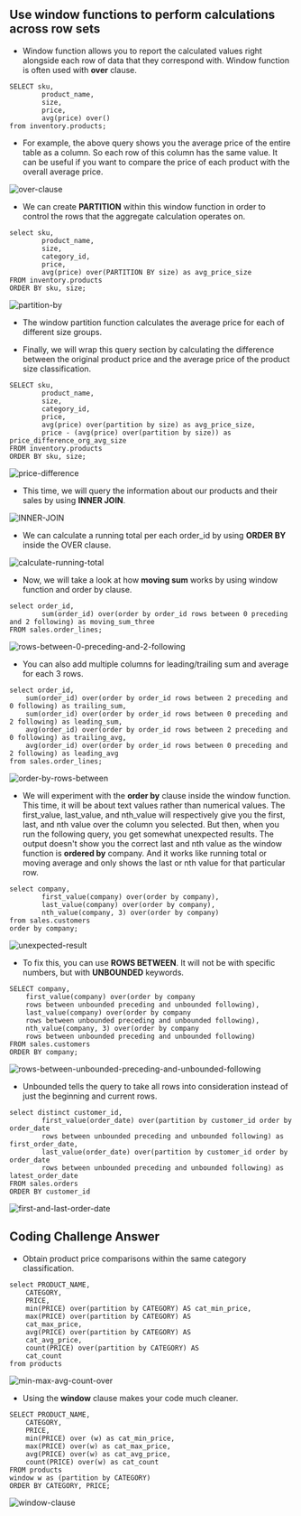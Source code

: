 ## Use window functions to perform calculations across row sets

- Window function allows you to report the calculated values right alongside each row of data that they correspond with. Window function is often used with **over** clause.


```
SELECT sku,
		product_name,
		size,
		price,
		avg(price) over()
from inventory.products;
```

- For example, the above query shows you the average price of the entire table as a column. So each row of this column has the same value. It can be useful if you want to compare the price of each product with the overall average price.


![over-clause](/pictures/PostgreSQL/window-function/over-clause.PNG "over clause")


- We can create **PARTITION** within this window function in order to control the rows that the aggregate calculation operates on.


```
select sku,
		product_name,
		size,
		category_id,
		price,
		avg(price) over(PARTITION BY size) as avg_price_size
FROM inventory.products
ORDER BY sku, size;
```


![partition-by](/pictures/PostgreSQL/window-function/partition-by.PNG "partition by")


- The window partition function calculates the average price for each of different size groups.


- Finally, we will wrap this query section by calculating the difference between the original product price and the average price of the product size classification.


```
SELECT sku,
		product_name,
		size,
		category_id,
		price,
		avg(price) over(partition by size) as avg_price_size,
		price - (avg(price) over(partition by size)) as price_difference_org_avg_size
FROM inventory.products
ORDER BY sku, size;
```

![price-difference](/pictures/PostgreSQL/window-function/price-difference.PNG "price difference")


- This time, we will query the information about our products and their sales by using **INNER JOIN**.


![INNER-JOIN](/pictures/PostgreSQL/window-function/inner-join.PNG "inner join")


- We can calculate a running total per each order_id by using **ORDER BY** inside the OVER clause.


![calculate-running-total](/pictures/PostgreSQL/window-function/calculate-running-total.PNG "calculate running total")


- Now, we will take a look at how **moving sum** works by using window function and order by clause.


```
select order_id,
		sum(order_id) over(order by order_id rows between 0 preceding and 2 following) as moving_sum_three
FROM sales.order_lines;
```


![rows-between-0-preceding-and-2-following](/pictures/PostgreSQL/window-function/rows-between-0-preceding-and-2-following.PNG "rows between 0 preceding and 2 following")


- You can also add multiple columns for leading/trailing sum and average for each 3 rows.


```
select order_id,
	sum(order_id) over(order by order_id rows between 2 preceding and 0 following) as trailing_sum,
	sum(order_id) over(order by order_id rows between 0 preceding and 2 following) as leading_sum,
	avg(order_id) over(order by order_id rows between 2 preceding and 0 following) as trailing_avg,
	avg(order_id) over(order by order_id rows between 0 preceding and 2 following) as leading_avg
from sales.order_lines;
```


![order-by-rows-between](/pictures/PostgreSQL/window-function/order-by-rows-between.PNG "order by rows between")


- We will experiment with the **order by** clause inside the window function. This time, it will be about text values rather than numerical values. The first_value, last_value, and nth_value will respectively give you the first, last, and nth value over the column you selected. But then, when you run the following query, you get somewhat unexpected results. The output doesn't show you the correct last and nth value as the window function is **ordered by** company. And it works like running total or moving average and only shows the last or nth value for that particular row. 


```
select company,
		first_value(company) over(order by company),
		last_value(company) over(order by company),
		nth_value(company, 3) over(order by company)
from sales.customers
order by company;
```


![unexpected-result](/pictures/PostgreSQL/window-function/unexpected-result.PNG "unexpected result")


- To fix this, you can use **ROWS BETWEEN**. It will not be with specific numbers, but with **UNBOUNDED** keywords.


```
SELECT company,
	first_value(company) over(order by company
	rows between unbounded preceding and unbounded following),
	last_value(company) over(order by company
	rows between unbounded preceding and unbounded following),
	nth_value(company, 3) over(order by company
	rows between unbounded preceding and unbounded following)
FROM sales.customers
ORDER BY company;
```

![rows-between-unbounded-preceding-and-unbounded-following](/pictures/PostgreSQL/window-function/rows-between-unbounded-preceding.PNG "rows between unbounded preceding and unbounded following")


- Unbounded tells the query to take all rows into consideration instead of just the beginning and current rows.


```
select distinct customer_id,
		first_value(order_date) over(partition by customer_id order by order_date
		rows between unbounded preceding and unbounded following) as first_order_date,
		last_value(order_date) over(partition by customer_id order by order_date
		rows between unbounded preceding and unbounded following) as latest_order_date
FROM sales.orders
ORDER BY customer_id
```


![first-and-last-order-date](/pictures/PostgreSQL/window-function/first-and-last-order-date.PNG "first and last order dates")



## Coding Challenge Answer

- Obtain product price comparisons within the same category classification.


```
select PRODUCT_NAME,
	CATEGORY,
	PRICE,
	min(PRICE) over(partition by CATEGORY) AS cat_min_price,
	max(PRICE) over(partition by CATEGORY) AS
	cat_max_price,
	avg(PRICE) over(partition by CATEGORY) AS
	cat_avg_price,
	count(PRICE) over(partition by CATEGORY) AS
	cat_count
from products
```


![min-max-avg-count-over](/pictures/PostgreSQL/window-function/min-max-avg-count-over.PNG "min max avg count over")


- Using the **window** clause makes your code much cleaner.


```
SELECT PRODUCT_NAME,
	CATEGORY,
	PRICE,
	min(PRICE) over (w) as cat_min_price,
	max(PRICE) over(w) as cat_max_price,
	avg(PRICE) over(w) as cat_avg_price,
	count(PRICE) over(w) as cat_count
FROM products
window w as (partition by CATEGORY)
ORDER BY CATEGORY, PRICE;
```


![window-clause](/pictures/PostgreSQL/window-function/window-clause.PNG "window clause")